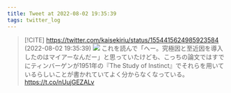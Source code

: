```yaml
---
title: Tweet at 2022-08-02 19:35:39
tags: twitter_log
---
```


> [!CITE] https://twitter.com/kaisekiriu/status/1554415624985923584 (2022-08-02 19:35:39)
> ![](https://twitter.com/kaisekiriu/status/1554415624985923584)
> これを読んで「へー。究極因と至近因を導入したのはマイアーなんだー」と思っていたけども、こっちの論文ではすでにティンバーゲンが1951年の『The Study of Instinct』でそれらを用いているらしいことが書かれていてよく分からなくなっている。
> https://t.co/nUujGEZALv
